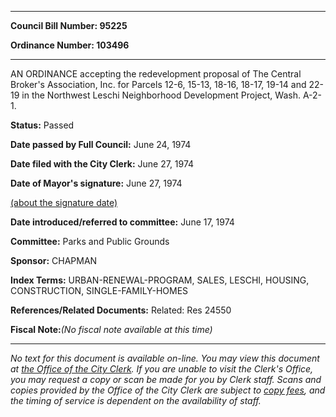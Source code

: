

********

**Council Bill Number: 95225**
   
**Ordinance Number: 103496**
********

 AN ORDINANCE accepting the redevelopment proposal of The Central Broker's Association, Inc. for Parcels 12-6, 15-13, 18-16, 18-17, 19-14 and 22-19 in the Northwest Leschi Neighborhood Development Project, Wash. A-2-1.

**Status:** Passed
   
**Date passed by Full Council:** June 24, 1974
   
**Date filed with the City Clerk:** June 27, 1974
   
**Date of Mayor's signature:** June 27, 1974
   
[(about the signature date)](/~public/approvaldate.htm)
   
   
   
**Date introduced/referred to committee:** June 17, 1974
   
**Committee:** Parks and Public Grounds
   
**Sponsor:** CHAPMAN
   
   
**Index Terms:** URBAN-RENEWAL-PROGRAM, SALES, LESCHI, HOUSING, CONSTRUCTION, SINGLE-FAMILY-HOMES

**References/Related Documents:** Related: Res 24550

**Fiscal Note:**_(No fiscal note available at this time)_
********

_No text for this document is available on-line. You may view this document at [the Office of the City Clerk](http://www.seattle.gov/leg/clerk/contactUs.htm). If you are unable to visit the Clerk's Office, you may request a copy or scan be made for you by Clerk staff. Scans and copies provided by the Office of the City Clerk are subject to [copy fees](http://clerk.seattle.gov/~public/clerkfees.htm), and the timing of service is dependent on the availability of staff._

